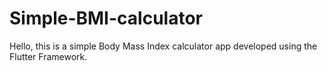 # Simple-BMI-calculator



Hello, this is a simple Body Mass Index calculator app developed using the Flutter Framework.
